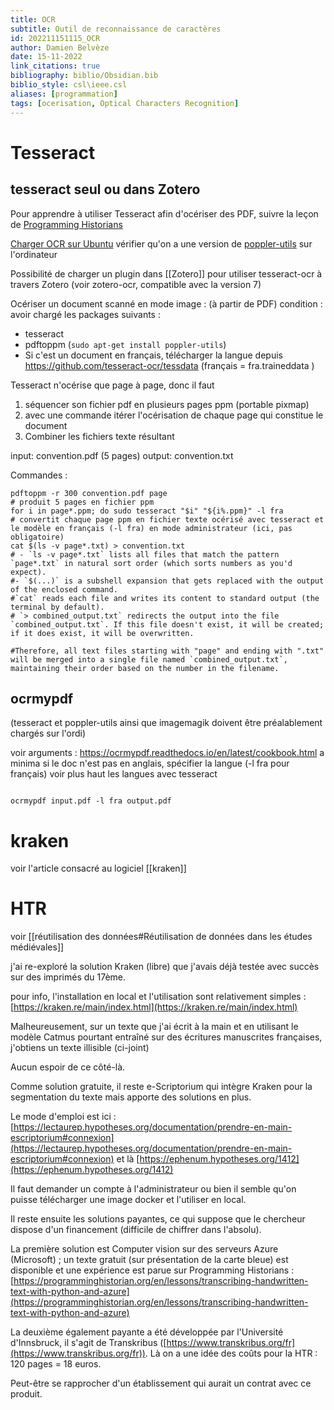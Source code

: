 ```yaml
---
title: OCR
subtitle: Outil de reconnaissance de caractères
id: 202211151115_OCR
author: Damien Belvèze
date: 15-11-2022
link_citations: true
bibliography: biblio/Obsidian.bib
biblio_style: csl\ieee.csl
aliases: [programmation]
tags: [ocerisation, Optical Characters Recognition]
---
```


# Tesseract

## tesseract seul ou dans Zotero

Pour apprendre à utiliser Tesseract afin d'océriser des PDF, suivre la leçon de [Programming Historians](https://programminghistorian.org/en/lessons/working-with-batches-of-pdf-files)

[Charger OCR sur Ubuntu](https://tesseract-ocr.github.io/tessdoc/Installation.html)
vérifier qu'on a une version de [poppler-utils](https://tesseract-ocr.github.io/tessdoc/Installation.htmldisponible) sur l'ordinateur

Possibilité de charger un plugin dans [[Zotero]] pour utiliser tesseract-ocr à travers Zotero (voir zotero-ocr, compatible avec la version 7)

Océriser un document scanné en mode image : 
(à partir de PDF)
condition : avoir chargé les packages suivants : 
- tesseract
- pdftoppm (`sudo apt-get install poppler-utils`)
- Si c'est un document en français, télécharger la langue depuis https://github.com/tesseract-ocr/tessdata (français = fra.traineddata )

Tesseract n'océrise que page à page, donc il faut 
1. séquencer son fichier pdf en plusieurs pages ppm (portable pixmap)
2. avec une commande itérer l'océrisation de chaque page qui constitue le document
3. Combiner les fichiers texte résultant

input: convention.pdf (5 pages)
output: convention.txt 

Commandes : 
```shell
pdftoppm -r 300 convention.pdf page
# produit 5 pages en fichier ppm
for i in page*.ppm; do sudo tesseract "$i" "${i%.ppm}" -l fra
# convertit chaque page ppm en fichier texte océrisé avec tesseract et le modèle en français (-l fra) en mode administrateur (ici, pas obligatoire)
cat $(ls -v page*.txt) > convention.txt
# - `ls -v page*.txt` lists all files that match the pattern `page*.txt` in natural sort order (which sorts numbers as you'd expect).
#- `$(...)` is a subshell expansion that gets replaced with the output of the enclosed command.
#`cat` reads each file and writes its content to standard output (the terminal by default).
# `> combined_output.txt` redirects the output into the file `combined_output.txt`. If this file doesn't exist, it will be created; if it does exist, it will be overwritten.

#Therefore, all text files starting with "page" and ending with ".txt" will be merged into a single file named `combined_output.txt`, maintaining their order based on the number in the filename.
```

## ocrmypdf

(tesseract et poppler-utils ainsi que imagemagik doivent être préalablement chargés sur l'ordi)

voir arguments : https://ocrmypdf.readthedocs.io/en/latest/cookbook.html
a minima si le doc n'est pas en anglais, spécifier la langue (-l fra pour français) voir plus haut les langues avec tesseract

```pdf

ocrmypdf input.pdf -l fra output.pdf
```


# kraken

voir l'article consacré au logiciel [[kraken]]

# HTR

voir [[réutilisation des données#Réutilisation de données dans les études médiévales]]

j'ai re-exploré la solution Kraken (libre) que j'avais déjà testée avec succès sur des imprimés du 17ème. 

pour info, l'installation en local et l'utilisation sont relativement simples : [https://kraken.re/main/index.html](https://kraken.re/main/index.html)  

Malheureusement, sur un texte que j'ai écrit à la main et en utilisant le modèle Catmus pourtant entraîné sur des écritures manuscrites françaises, j'obtiens un texte illisible (ci-joint)  

Aucun espoir de ce côté-là.  

Comme solution gratuite, il reste e-Scriptorium qui intègre Kraken pour la segmentation du texte mais apporte des solutions en plus.  

Le mode d'emploi est ici : [https://lectaurep.hypotheses.org/documentation/prendre-en-main-escriptorium#connexion](https://lectaurep.hypotheses.org/documentation/prendre-en-main-escriptorium#connexion) et là [https://ephenum.hypotheses.org/1412](https://ephenum.hypotheses.org/1412)  

Il faut demander un compte à l'administrateur ou bien il semble qu'on puisse télécharger une image docker et l'utiliser en local.  

Il reste ensuite les solutions payantes, ce qui suppose que le chercheur dispose d'un financement (difficile de chiffrer dans l'absolu).  

La première solution est Computer vision sur des serveurs Azure (Microsoft) ; un texte gratuit (sur présentation de la carte bleue) est disponible et une expérience est parue sur Programming Historians : [https://programminghistorian.org/en/lessons/transcribing-handwritten-text-with-python-and-azure](https://programminghistorian.org/en/lessons/transcribing-handwritten-text-with-python-and-azure)  

  La deuxième également payante a été développée par l'Université d'Innsbruck, il s'agit de Transkribus ([https://www.transkribus.org/fr](https://www.transkribus.org/fr)). Là on a une idée des coûts pour la HTR : 120 pages = 18 euros. 

Peut-être se rapprocher d'un établissement qui aurait un contrat avec ce produit.





